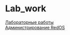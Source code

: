 # Lab_work
[Лабораторные работы](https://docs.google.com/document/d/1HMuJLf3GJk96BsM_F6Jp4TM2uSpHDbGbo6cSeQUa3gk/edit?usp=drive_link)
<br>
[Администрирование RedOS](https://docs.google.com/document/d/1fJYDCbpReeJa8kYLvM5aLrNjvFCSl8sCzSWnk52Ryos/edit?usp=sharing)
